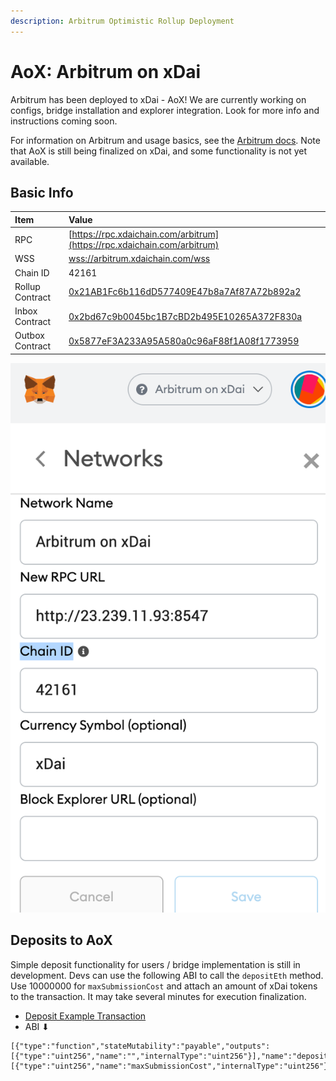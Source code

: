 ```yaml
---
description: Arbitrum Optimistic Rollup Deployment
---
```


# AoX: Arbitrum on xDai

Arbitrum has been deployed to xDai - AoX! We are currently working on configs, bridge installation and explorer integration. Look for more info and instructions coming soon.

For information on Arbitrum and usage basics, see the [Arbitrum docs](https://developer.offchainlabs.com/docs/developer_quickstart). Note that AoX is still being finalized on xDai, and some functionality is not yet available.

## Basic Info

| Item | Value |
| :--- | :--- |
| RPC | [https://rpc.xdaichain.com/arbitrum](https://rpc.xdaichain.com/arbitrum) |
| WSS | [wss://arbitrum.xdaichain.com/wss](wss://arbitrum.xdaichain.com/wss) |
| Chain ID | 42161 |
| Rollup Contract | [0x21AB1Fc6b116dD577409E47b8a7Af87A72b892a2](https://blockscout.com/xdai/mainnet/address/0x21AB1Fc6b116dD577409E47b8a7Af87A72b892a2) |
| Inbox Contract | [0x2bd67c9b0045bc1B7cBD2b495E10265A372F830a](https://blockscout.com/xdai/mainnet/address/0x2bd67c9b0045bc1B7cBD2b495E10265A372F830a) |
| Outbox Contract | [0x5877eF3A233A95A580a0c96aF88f1A08f1773959](https://blockscout.com/xdai/mainnet/address/0x5877eF3A233A95A580a0c96aF88f1A08f1773959) |

![](../../.gitbook/assets/aox.png)

## Deposits to AoX

Simple deposit functionality for users / bridge implementation is still in development. Devs can use the following ABI to call the  `depositEth` method. Use 10000000 for `maxSubmissionCost` and attach an amount of xDai tokens to the transaction. It may take several minutes for execution finalization. 

* [Deposit Example Transaction](https://blockscout.com/xdai/mainnet/tx/0xacdd93bc41fada9fa6381fe99063d318e513e09842f252d150ff92185c8c937f)
* ABI ⬇ 

```text
[{"type":"function","stateMutability":"payable","outputs":[{"type":"uint256","name":"","internalType":"uint256"}],"name":"depositEth","inputs":[{"type":"uint256","name":"maxSubmissionCost","internalType":"uint256"}]}]
```




